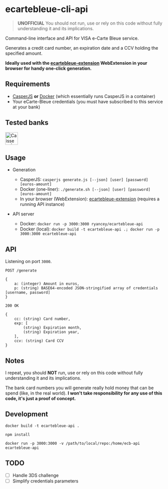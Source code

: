 # ecartebleue-cli-api

> **UNOFFICIAL** You should not run, use or rely on this code without fully understanding it and its implications.

Command-line interface and API for VISA e-Carte Bleue service.

Generates a credit card number, an expiration date and a CCV holding the specified amount.

**Ideally used with the [ecartebleue-extension](https://github.com/raphaelyancey/ecartebleue-extension) WebExtension in your browser for handy one-click generation.**

## Requirements

- [CasperJS](http://docs.casperjs.org/en/latest/installation.html) **or** [Docker](https://www.docker.com/community-edition#/download) (which essentially runs CasperJS in a container)
- Your eCarte-Bleue credentials (you must have subscribed to this service at your bank)

## Tested banks

<img src="https://i.imgur.com/F5df75E.jpg" width="40px" alt="Caisse d'Épargne" />

## Usage

- Generation
  - CasperJS: `casperjs generate.js [--json] [user] [password] [euros-amount]`
  - Docker (one-liner): `./generate.sh [--json] [user] [password] [euros-amount]`
  - In your browser (WebExtension): [ecartebleue-extension](https://github.com/raphaelyancey/ecartebleue-extension) (requires a running API instance)

- API server
  - Docker: `docker run -p 3000:3000 ryancey/ecartebleue-api`
  - Docker (local): `docker build -t ecartebleue-api .; docker run -p 3000:3000 ecartebleue-api`

## API

Listening on port `3000`.

`POST /generate`
```
{
    a: (integer) Amount in euros,
    p: (string) BASE64-encoded JSON-stringified array of credentials [username, password]
}
```

`200 OK`
```
{
    cc: (string) Card number,
    exp: [
        (string) Expiration month,
        (string) Expiration year,
    ],
    ccv: (string) Card CCV
}
```

## Notes

I repeat, you should **NOT** run, use or rely on this code without fully understanding it and its implications.

The bank card numbers you will generate really hold money that can be spend (like, in the real world). **I won't take responsibility for any use of this code, it's just a proof of concept.**

## Development

`docker build -t ecartebleue-api .`

`npm install`

`docker run -p 3000:3000 -v /path/to/local/repo:/home/ecb-api ecartebleue-api`

## TODO

- [ ] Handle 3DS challenge
- [ ] Simplify credentials parameters
